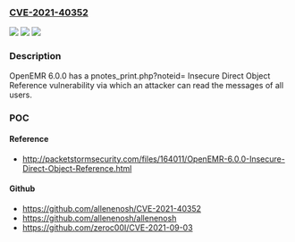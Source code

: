 ### [CVE-2021-40352](https://cve.mitre.org/cgi-bin/cvename.cgi?name=CVE-2021-40352)
![](https://img.shields.io/static/v1?label=Product&message=n%2Fa&color=blue)
![](https://img.shields.io/static/v1?label=Version&message=n%2Fa&color=blue)
![](https://img.shields.io/static/v1?label=Vulnerability&message=n%2Fa&color=brighgreen)

### Description

OpenEMR 6.0.0 has a pnotes_print.php?noteid= Insecure Direct Object Reference vulnerability via which an attacker can read the messages of all users.

### POC

#### Reference
- http://packetstormsecurity.com/files/164011/OpenEMR-6.0.0-Insecure-Direct-Object-Reference.html

#### Github
- https://github.com/allenenosh/CVE-2021-40352
- https://github.com/allenenosh/allenenosh
- https://github.com/zeroc00I/CVE-2021-09-03

